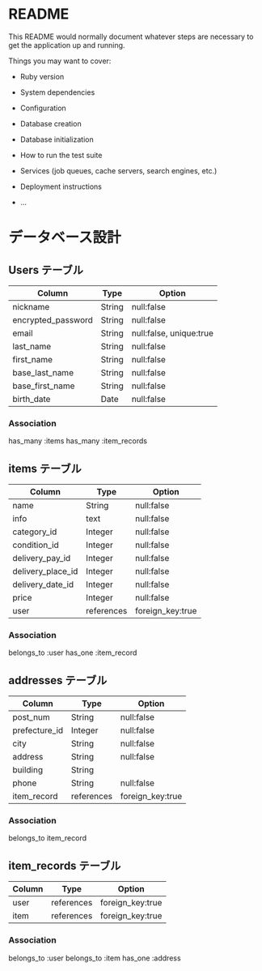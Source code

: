 # README

This README would normally document whatever steps are necessary to get the
application up and running.

Things you may want to cover:

* Ruby version

* System dependencies

* Configuration

* Database creation

* Database initialization

* How to run the test suite

* Services (job queues, cache servers, search engines, etc.)

* Deployment instructions

* ...

# データベース設計

## Users テーブル

| Column             | Type   | Option                  |
| ------------------ | ------ | ----------------------- |
| nickname           | String | null:false              |
| encrypted_password | String | null:false              |
| email              | String | null:false, unique:true |
| last_name          | String | null:false              |
| first_name         | String | null:false              |
| base_last_name     | String | null:false              |
| base_first_name    | String | null:false              |
| birth_date         | Date   | null:false              |

### Association
has_many :items
has_many :item_records

## items テーブル

| Column            | Type       | Option           |
| ----------------- | ---------- | ---------------- |
| name              | String     | null:false       |
| info              | text       | null:false       |
| category_id       | Integer    | null:false       |
| condition_id      | Integer    | null:false       |
| delivery_pay_id   | Integer    | null:false       |
| delivery_place_id | Integer    | null:false       |
| delivery_date_id  | Integer    | null:false       |
| price             | Integer    | null:false       |
| user              | references | foreign_key:true |

### Association
belongs_to :user
has_one :item_record

## addresses テーブル
| Column        | Type       | Option           |
| ------------- | ---------- | ---------------- |
| post_num      | String     | null:false       |
| prefecture_id | Integer    | null:false       |
| city          | String     | null:false       |
| address       | String     | null:false       |
| building      | String     |                  |
| phone         | String     | null:false       |
| item_record   | references | foreign_key:true |

### Association
belongs_to item_record

## item_records テーブル

| Column  | Type       | Option           |
| ------- | ---------- | ---------------- |
| user    | references | foreign_key:true |
| item    | references | foreign_key:true |

### Association
belongs_to :user
belongs_to :item
has_one :address
